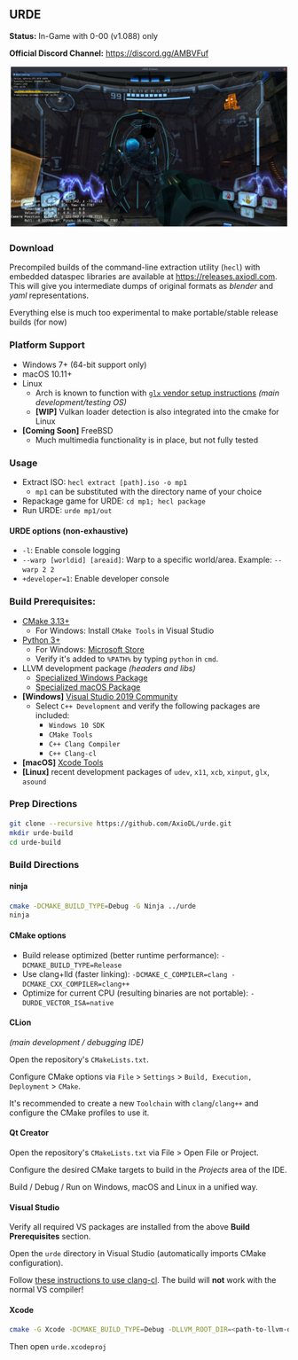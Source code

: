 ## URDE
**Status:** In-Game with 0-00 (v1.088) only

**Official Discord Channel:** https://discord.gg/AMBVFuf

![URDE screenshot](assets/urde-screen1.png)

### Download
Precompiled builds of the command-line extraction utility (`hecl`) with embedded dataspec libraries are available at https://releases.axiodl.com. This will give you intermediate dumps of original formats as *blender* and *yaml* representations.

Everything else is much too experimental to make portable/stable release builds (for now)

### Platform Support
* Windows 7+ (64-bit support only)
* macOS 10.11+
* Linux
    * Arch is known to function with [`glx` vendor setup instructions](https://wiki.archlinux.org/index.php/Category:Graphics) *(main development/testing OS)*
    * **[WIP]** Vulkan loader detection is also integrated into the cmake for Linux
* **[Coming Soon]** FreeBSD
    * Much multimedia functionality is in place, but not fully tested
    
### Usage

* Extract ISO: `hecl extract [path].iso -o mp1`
  * `mp1` can be substituted with the directory name of your choice
* Repackage game for URDE: `cd mp1; hecl package`
* Run URDE: `urde mp1/out`

#### URDE options (non-exhaustive)

* `-l`: Enable console logging
* `--warp [worldid] [areaid]`: Warp to a specific world/area. Example: `--warp 2 2`
* `+developer=1`: Enable developer console

### Build Prerequisites:
* [CMake 3.13+](https://cmake.org)
    * For Windows: Install `CMake Tools` in Visual Studio
* [Python 3+](https://python.org)
    * For Windows: [Microsoft Store](https://go.microsoft.com/fwlink?linkID=2082640)
    * Verify it's added to `%PATH%` by typing `python` in `cmd`.
* LLVM development package *(headers and libs)*
    * [Specialized Windows Package](https://axiodl.com/files/LLVM-9.0.1-win64.exe)
    * [Specialized macOS Package](https://axiodl.com/files/LLVM-9.0.1-Darwin.tar.xz)
* **[Windows]** [Visual Studio 2019 Community](https://www.visualstudio.com/en-us/products/visual-studio-community-vs.aspx)
    * Select `C++ Development` and verify the following packages are included:
        * `Windows 10 SDK`
        * `CMake Tools`
        * `C++ Clang Compiler`
        * `C++ Clang-cl`
* **[macOS]** [Xcode Tools](https://developer.apple.com/xcode/download/)
* **[Linux]** recent development packages of `udev`, `x11`, `xcb`, `xinput`, `glx`, `asound`

### Prep Directions

```sh
git clone --recursive https://github.com/AxioDL/urde.git
mkdir urde-build
cd urde-build
```

### Build Directions

#### ninja

```sh
cmake -DCMAKE_BUILD_TYPE=Debug -G Ninja ../urde
ninja
```

#### CMake options
- Build release optimized (better runtime performance): `-DCMAKE_BUILD_TYPE=Release`
- Use clang+lld (faster linking): `-DCMAKE_C_COMPILER=clang -DCMAKE_CXX_COMPILER=clang++`
- Optimize for current CPU (resulting binaries are not portable): `-DURDE_VECTOR_ISA=native`

#### CLion
*(main development / debugging IDE)*

Open the repository's `CMakeLists.txt`.

Configure CMake options via `File` > `Settings` > `Build, Execution, Deployment` > `CMake`.

It's recommended to create a new `Toolchain` with `clang`/`clang++` and configure the CMake profiles to use it.

#### Qt Creator

Open the repository's `CMakeLists.txt` via File > Open File or Project.

Configure the desired CMake targets to build in the *Projects* area of the IDE.

Build / Debug / Run on Windows, macOS and Linux in a unified way.

#### Visual Studio

Verify all required VS packages are installed from the above **Build Prerequisites** section.

Open the `urde` directory in Visual Studio (automatically imports CMake configuration).

Follow [these instructions to use clang-cl](https://docs.microsoft.com/en-us/cpp/build/clang-support-cmake?view=vs-2019).
The build will **not** work with the normal VS compiler!

#### Xcode

```sh
cmake -G Xcode -DCMAKE_BUILD_TYPE=Debug -DLLVM_ROOT_DIR=<path-to-llvm-dev-package> ../urde
```

Then open `urde.xcodeproj`
